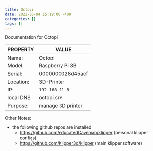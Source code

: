 ```yaml
---
title: Octopi
date: 2022-06-04 15:19:00 -400
categories: []
tags: []
---
```


Documentation for Octopi

| PROPERTY   | VALUE             |
| ---------- | ----------------- |
| Name:      | Octopi            |
| Model:     | Raspberry Pi 3B   |
| Serial:    | 0000000028d45acf  |
| Location:  | 3D-Printer        |
| IP:        | `192.168.11.8`    |
| local DNS: | octopi.srv        |
| Purpose:   | manage 3D printer |

Other Notes:

- the following github repos are installed:
  - https://github.com/educatedCaveman/klipper (personal klipper configs)
  - https://github.com/Klipper3d/klipper (main klipper software)
